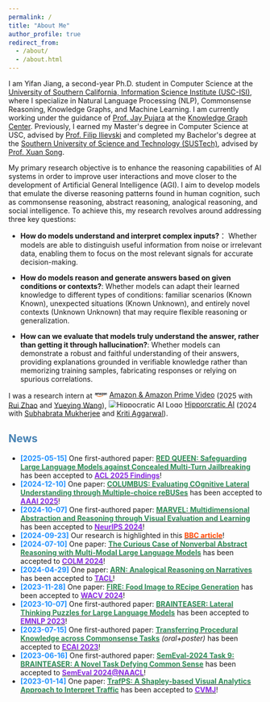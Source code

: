 ```yaml
---
permalink: /
title: "About Me"
author_profile: true
redirect_from: 
  - /about/
  - /about.html
---
```

I am Yifan Jiang, a second-year Ph.D. student in Computer Science at the [University of Southern California, Information Science Institute (USC-ISI)](https://www.isi.edu/), where I specialize in Natural Language Processing (NLP), Commonsense Reasoning, Knowledge Graphs, and Machine Learning. I am currently working under the guidance of [Prof. Jay Pujara](https://www.jaypujara.org/index.html) at the [Knowledge Graph Center](https://www.isi.edu/centers-ckg/). Previously, I earned my Master's degree in Computer Science at USC, advised by [Prof. Filip Ilievski](https://www.ilievski.info/) and completed my Bachelor's degree at the [Southern University of Science and Technology (SUSTech)](https://www.sustech.edu.cn/en/), advised by [Prof. Xuan Song](https://sai.jlu.edu.cn/info/1094/4545.htm).

My primary research objective is to enhance the reasoning capabilities of AI systems in order to improve user interactions and move closer to the development of Artificial General Intelligence (AGI). I aim to develop models that emulate the diverse reasoning patterns found in human cognition, such as commonsense reasoning, abstract reasoning, analogical reasoning, and social intelligence. To achieve this, my research revolves around addressing three key questions:

- **How do models understand and interpret complex inputs?**： Whether models are able to distinguish useful information from noise or irrelevant data, enabling them to focus on the most relevant signals for accurate decision-making.

- **How do models reason and generate answers based on given conditions or contexts?**: Whether models can adapt their learned knowledge to different types of conditions: familiar scenarios (Known Known), unexpected situations (Known Unknown), and entirely novel contexts (Unknown Unknown) that may require flexible reasoning or generalization.

- **How can we evaluate that models truly understand the answer, rather than getting it through hallucination?**: Whether models can demonstrate a robust and faithful understanding of their answers, providing explanations grounded in verifiable knowledge rather than memorizing training samples, fabricating responses or relying on spurious correlations.

I was a research intern at <a href="https://www.amazon.com/gp/video/storefront" style="display: inline-flex; align-items: center;"><img src="../assets/amazon_logo.png" alt="Amazon Logo" style="height: 1em; margin-right: 0.3em;">Amazon & Amazon Prime Video</a> (2025 with [Rui Zhao](https://www.linkedin.com/in/rui-zhao-7855ab26/) and [Yueying Wang](https://www.linkedin.com/in/yueying-wang-stat/)), <a href="https://www.hippocraticai.com/" style="display: inline-flex; align-items: center;"><img src="../assets/main-hippocratic-logo-full-color.png" alt="Hippocratic AI Logo" style="height: 1em; margin-right: 0.3em;">Hipporcratic AI</a> (2024 with [Subhabrata Mukherjee](https://subhomukherjee.com/) and [Kriti Aggarwal](https://www.linkedin.com/in/kriti-agg/)).



## <span style="color: #4682B4;">News</span>
- **<span style="color: #1E90FF;">[2025-05-15]</span>** One first-authored paper: [<span style="color: #2E8B57;">**RED QUEEN: Safeguarding Large Language Models against Concealed Multi-Turn Jailbreaking**</span>](https://arxiv.org/abs/2409.17458) has been accepted to [<span style="color: #8A2BE2;">**ACL 2025 Findings**</span>](https://2025.aclweb.org/)!
- **<span style="color: #1E90FF;">[2024-12-10]</span>** One paper: [<span style="color: #2E8B57;">**COLUMBUS: Evaluating COgnitive Lateral Understanding through Multiple-choice reBUSes**</span>](https://ojs.aaai.org/index.php/AAAI/article/view/32464) has been accepted to [<span style="color: #8A2BE2;">**AAAI 2025**</span>](https://aaai.org/conference/aaai/aaai-25/)!
- **<span style="color: #1E90FF;">[2024-10-07]</span>** One first-authored paper: [<span style="color: #2E8B57;">**MARVEL: Multidimensional Abstraction and Reasoning through Visual Evaluation and Learning**</span>](https://proceedings.neurips.cc/paper_files/paper/2024/hash/529d8b3a23991e83db07f21727256374-Abstract-Datasets_and_Benchmarks_Track.html) has been accepted to [<span style="color: #8A2BE2;">**NeurIPS 2024**</span>](https://neurips.cc/)!
- **<span style="color: #1E90FF;">[2024-09-23]</span>** Our research is highlighted in this [<span style="color: #FF4500;">**BBC article**</span>](https://www.bbc.com/future/article/20240912-what-riddles-teach-us-about-the-human-mind)!
- **<span style="color: #1E90FF;">[2024-07-10]</span>** One paper: [<span style="color: #2E8B57;">**The Curious Case of Nonverbal Abstract Reasoning with Multi-Modal Large Language Models**</span>](https://arxiv.org/abs/2401.12117) has been accepted to [<span style="color: #8A2BE2;">**COLM 2024**</span>](https://colmweb.org/)!
- **<span style="color: #1E90FF;">[2024-04-29]</span>** One paper: [<span style="color: #2E8B57;">**ARN: Analogical Reasoning on Narratives**</span>](https://direct.mit.edu/tacl/article/doi/10.1162/tacl_a_00688/124260/ARN-Analogical-Reasoning-on-Narratives) has been accepted to [<span style="color: #8A2BE2;">**TACL**</span>](https://transacl.org/index.php/tacl)!
- **<span style="color: #1E90FF;">[2023-11-28]</span>** One paper: [<span style="color: #2E8B57;">**FIRE: Food Image to REcipe Generation**</span>](https://openaccess.thecvf.com/content/WACV2024/html/Chhikara_FIRE_Food_Image_to_REcipe_Generation_WACV_2024_paper.html) has been accepted to [<span style="color: #8A2BE2;">**WACV 2024**</span>](https://wacv2024.thecvf.com/)!
- **<span style="color: #1E90FF;">[2023-10-07]</span>** One first-authored paper: [<span style="color: #2E8B57;">**BRAINTEASER: Lateral Thinking Puzzles for Large Language Models**</span>](https://arxiv.org/abs/2310.05057) has been accepted to [<span style="color: #8A2BE2;">**EMNLP 2023**</span>](https://2023.emnlp.org/)!
- **<span style="color: #1E90FF;">[2023-07-15]</span>** One first-authored paper: [<span style="color: #2E8B57;">**Transferring Procedural Knowledge across Commonsense Tasks**</span>](https://arxiv.org/abs/2304.13867) _(oral+poster)_ has been accepted to [<span style="color: #8A2BE2;">**ECAI 2023**</span>](https://ecai2023.eu/ECAI2023)!
- **<span style="color: #1E90FF;">[2023-06-16]</span>** One first-authored paper: [<span style="color: #2E8B57;">**SemEval-2024 Task 9: BRAINTEASER: A Novel Task Defying Common Sense**</span>](https://arxiv.org/abs/2404.16068) has been accepted to [<span style="color: #8A2BE2;">**SemEval 2024@NAACL**</span>](https://semeval.github.io/SemEval2024/cft)!
- **<span style="color: #1E90FF;">[2023-01-14]</span>** One paper: [<span style="color: #2E8B57;">**TrafPS: A Shapley-based Visual Analytics Approach to Interpret Traffic**</span>](https://arxiv.org/abs/2404.16068) has been accepted to [<span style="color: #8A2BE2;">**CVMJ**</span>](https://www.editorialmanager.com/cvmj/default.aspx)!


<!--
- **[2024-10-07]** One first-authored [paper](https://arxiv.org/abs/2404.13591) has been accepted to [NeurIPS 2024](https://neurips.cc/)!
- **[2024-07-10]** One [paper](https://arxiv.org/abs/2401.12117) has been accepted to [COLM 2024](https://colmweb.org/)!
- **[2024-04-29]** One [paper](https://direct.mit.edu/tacl/article/doi/10.1162/tacl_a_00688/124260/ARN-Analogical-Reasoning-on-Narratives) has been accepted to [TACL](https://transacl.org/index.php/tacl)!
- **[2023-11-28]** One [paper](https://openaccess.thecvf.com/content/WACV2024/html/Chhikara_FIRE_Food_Image_to_REcipe_Generation_WACV_2024_paper.html) has been accepted to [WACV 2024](https://wacv2024.thecvf.com/)!
- **[2023-10-07]** One first-authored [paper](https://arxiv.org/abs/2310.05057) has been accepted to [EMNLP 2023](https://2023.emnlp.org/)!
- **[2023-07-15]** One first-authored [paper](https://arxiv.org/abs/2304.13867) (_oral+poster_) have been accepted to [ECAI 2023](https://ecai2023.eu/ECAI2023)!
- **[2023-06-16]** One first-authored [paper](https://arxiv.org/abs/2404.16068) have been accepted to [SemEval 2024@NAACL](https://semeval.github.io/SemEval2024/cft)!
- **[2023-01-14]** One [paper](https://arxiv.org/abs/2404.16068) have been accepted to [CVMJ](https://www.editorialmanager.com/cvmj/default.aspx)!
-->








